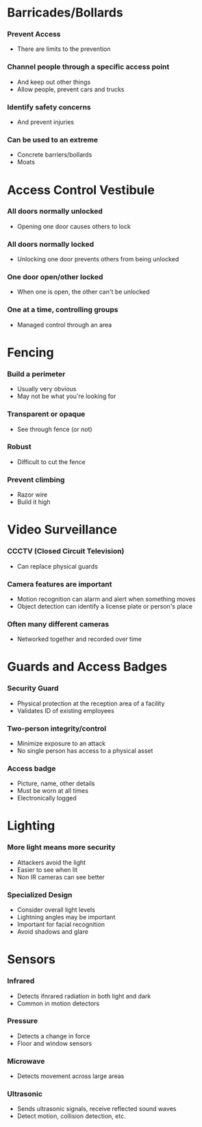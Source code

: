# Barricades/Bollards
### Prevent Access
- There are limits to the prevention
### Channel people through a specific access point
- And keep out other things
- Allow people, prevent cars and trucks
### Identify safety concerns
- And prevent injuries
### Can be used to an extreme
- Concrete barriers/bollards
- Moats
# Access Control Vestibule
### All doors normally unlocked
- Opening one door causes others to lock
### All doors normally locked
- Unlocking one door prevents others from being unlocked
### One door open/other locked
- When one is open, the other can't be unlocked
### One at a time, controlling groups
- Managed control through an area
# Fencing
### Build a perimeter
- Usually very obvious
- May not be what you're looking for
### Transparent or opaque
- See through fence (or not)
### Robust
- Difficult to cut the fence
### Prevent climbing
- Razor wire
- Build it high
# Video Surveillance
### CCCTV (Closed Circuit Television)
- Can replace physical guards
### Camera features are important
- Motion recognition can alarm and alert when something moves
- Object detection can identify a license plate or person's place
### Often many different cameras
- Networked together and recorded over time
# Guards and Access Badges
### Security Guard
- Physical protection at the reception area of a facility
- Validates ID of existing employees
### Two-person integrity/control
- Minimize exposure to an attack
- No single person has access to a physical asset
### Access badge
- Picture, name, other details
- Must be worn at all times
- Electronically logged
# Lighting
### More light means more security
- Attackers avoid the light
- Easier to see when lit
- Non IR cameras can see better
### Specialized Design
- Consider overall light levels
- Lightning angles may be important
- Important for facial recognition
- Avoid shadows and glare
# Sensors
### Infrared
- Detects ifnrared radiation in both light and dark
- Common in motion detectors
### Pressure
- Detects a change in force
- Floor and window sensors
### Microwave
- Detects movement across large areas
### Ultrasonic
- Sends ultrasonic signals, receive reflected sound waves
- Detect motion, collision detection, etc.